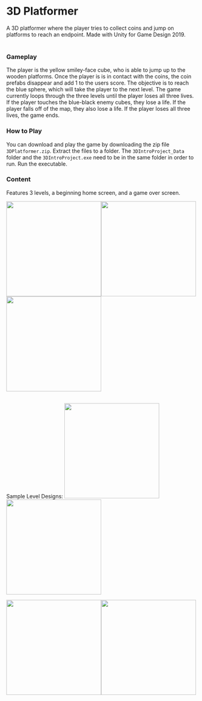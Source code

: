 # 3D Platformer
 A 3D platformer where the player tries to collect coins and jump on platforms to reach an endpoint. Made with Unity for Game Design 2019.<br><br>

### Gameplay
The player is the yellow smiley-face cube, who is able to jump up to the wooden platforms. Once the player is is in contact with the coins, the coin prefabs disappear and add 1 to the users score. The objective is to reach the blue sphere, which will take the player to the next level. The game currently loops through the three levels until the player loses all three lives. If the player touches the blue-black enemy cubes, they lose a life. If the player falls off of the map, they also lose a life. If the player loses all three lives, the game ends.

### How to Play
You can download and play the game by downloading the zip file <code>3DPlatformer.zip</code>. Extract the files to a folder. The <code>3DIntroProject_Data</code> folder and the <code>3DIntroProject.exe</code> need to be in the same folder in order to run. Run the executable.

### Content

Features 3 levels, a beginning home screen, and a game over screen.

<img src = "https://raw.githubusercontent.com/SamP923/Video-Game_3DPlatformer/3DPlatformerScreenshots/homescreen.PNG" width = "250"><img src = "https://raw.githubusercontent.com/SamP923/Video-Game_3DPlatformer/3DPlatformerScreenshots/gameplay.PNG" width = "250"><img src = "https://raw.githubusercontent.com/SamP923/Video-Game_3DPlatformer/3DPlatformerScreenshots/gameplay.PNG" width = "250"><br><br>

Sample Level Designs:
<img src = "https://raw.githubusercontent.com/SamP923/Video-Game_3DPlatformer/3DPlatformerScreenshots/level2_topview.PNG" width = "250"><img src = "https://raw.githubusercontent.com/SamP923/Video-Game_3DPlatformer/3DPlatformerScreenshots/level2_sideview.PNG" width = "250"><br>

<img src = "https://raw.githubusercontent.com/SamP923/Video-Game_3DPlatformer/3DPlatformerScreenshots/level1.PNG" width = "250"><img src = "https://raw.githubusercontent.com/SamP923/Video-Game_3DPlatformer/3DPlatformerScreenshots/level3.PNG" width = "250">